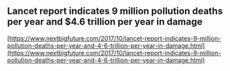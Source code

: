 ## Lancet report indicates 9 million pollution deaths per year and $4.6 trillion per year in damage
  
  [https://www.nextbigfuture.com/2017/10/lancet-report-indicates-9-million-pollution-deaths-per-year-and-4-6-trillion-per-year-in-damage.html](https://www.nextbigfuture.com/2017/10/lancet-report-indicates-9-million-pollution-deaths-per-year-and-4-6-trillion-per-year-in-damage.html)